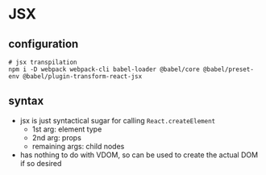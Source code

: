 # JSX

## configuration
```
# jsx transpilation
npm i -D webpack webpack-cli babel-loader @babel/core @babel/preset-env @babel/plugin-transform-react-jsx
```

## syntax
- jsx is just syntactical sugar for calling `React.createElement`
    - 1st arg: element type
    - 2nd arg: props
    - remaining args: child nodes
- has nothing to do with VDOM, so can be used to create the actual DOM if so desired
